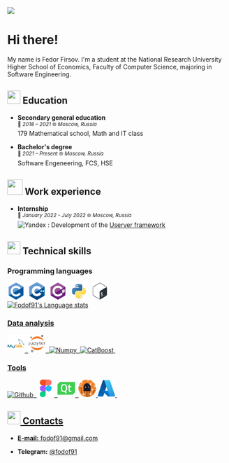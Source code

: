 [![](https://github.com/fodof91/fodof91/blob/main/headF.png)](https://github.com/fodof91/fodof91/blob/main/headF.png)

# Hi there!

My name is Fedor Firsov. I'm a student at the National Research University Higher School of Economics, Faculty of Computer Science, majoring in Software Engineering.

## <img src="https://github.com/fodof91/fodof91/blob/main/education.png" width="30" height="30"/> Education

- **Secondary general education**<br />
<sup>:date: *2018 – 2021* :globe_with_meridians: *Moscow, Russia* </sup><br />
179 Mathematical school, Math and IT class

- **Bachelor's degree**<br />
<sup>:date: *2021 – Present* :globe_with_meridians: *Moscow, Russia* </sup><br />
Software Engeneering, FCS, HSE

## <img src="https://github.com/fodof91/fodof91/blob/main/gear%20(1).png" width="35" height="35"/> Work experience
-  **Internship**<br />
<sup>:date: *January 2022 - July 2022* :globe_with_meridians: *Moscow, Russia* </sup><br />
<img src="https://github.com/fodof91/fodof91/blob/main/5t4TtZ4A.png" title="Yandex" alt="Yandex" width="60" height="18"/> : Development of the [Userver framework](https://github.com/userver-framework) 

## <img src="https://github.com/fodof91/fodof91/blob/main/settings.png" width="30" height="30"/> Technical skills

### Programming languages 

<div>
  <img src="https://github.com/devicons/devicon/blob/master/icons/c/c-original.svg" title="C" alt="C" width="40" height="40"/>&nbsp;
  <img src="https://github.com/devicons/devicon/blob/master/icons/cplusplus/cplusplus-original.svg" title="C++" alt="C++" width="40" height="40"/>&nbsp;
  <img src="https://github.com/devicons/devicon/blob/master/icons/csharp/csharp-original.svg" title="C#" alt="C#" width="40" height="40"/>&nbsp;
  <img src="https://github.com/devicons/devicon/blob/master/icons/python/python-original.svg" title="Python" alt="Python" width="40" height="40"/>&nbsp;
  <img src="https://github.com/devicons/devicon/blob/master/icons/bash/bash-original.svg" title="Bash" alt="Bash" width="40" height="40"/>&nbsp;
</div>

<a href="https://github.com/anuraghazra/github-readme-stats">
<img src="https://github-readme-stats-git-masterrstaa-rickstaa.vercel.app/api/top-langs/?username=fodof91&langs_count=6,jupyter%20notebook&role=owner,collaborator&theme=radical" alt="Fodof91's Language stats" />

### Data analysis 

<div>
  <img src="https://github.com/devicons/devicon/blob/master/icons/mysql/mysql-original-wordmark.svg" title="MySQL" alt="MySQL" width="40" height="40"/>&nbsp;
  <img src="https://github.com/devicons/devicon/blob/master/icons/jupyter/jupyter-original-wordmark.svg" title="Jupyter" alt="Jupyter" width="40" height="40"/>&nbsp;
  <img src="https://github.com/fodof91/fodof91/blob/main/numpy_logo_icon_168071.png" title="Numpy" alt="Numpy" width="40" height="40"/>&nbsp;
  <img src="https://avatars.githubusercontent.com/u/29043415?s=200&v=4" title="CatBoost" alt="CatBoost" width="40" height="40"/>&nbsp; 
</div>

### Tools

<div>
  <img src="https://github.com/fodof91/fodof91/blob/main/github-logo_icon-icons.com_73546.png" title="Github" alt="Github" width="40" height="40"/>&nbsp;
  <img src="https://github.com/devicons/devicon/blob/master/icons/figma/figma-original.svg" title="Figma" alt="Figma" width="40" height="40"/>&nbsp; 
  <img src="https://github.com/devicons/devicon/blob/master/icons/qt/qt-original.svg" title="Qt for python" alt="Qt for python" width="40" height="40"/>&nbsp;
  <img src="https://github.com/userver-framework/userver/blob/develop/scripts/docs/logo.svg" title="Userver framework" alt="Userver framework" width="40" height="40"/>
  <img src="https://github.com/devicons/devicon/blob/master/icons/azure/azure-original.svg" title="Azure" alt="Azure" width="40" height="40"/>&nbsp; 
</div>




## <img src="https://github.com/fodof91/fodof91/blob/main/contact.png" width="30" height="30"/> Contacts

- **E-mail:** fodof91@gmail.com

- **Telegram:** [@fodof91](https://t.me/fodof91)
